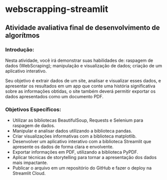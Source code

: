 # webscrapping-streamlit

## Atividade avaliativa final de desenvolvimento de algorítmos
### Introdução:
Nesta atividade, você irá demonstrar suas habilidades de:
raspagem de dados (WebScraping);
manipulação e visualização de dados;
criação de um aplicativo interativo.

Seu objetivo é extrair dados de um site, analisar e visualizar esses dados,
e apresentar os resultados em um app que conte uma história significativa sobre as informações obtidas,
o site também deverá permitir exportar os dados apresentados como um documento PDF.

### Objetivos Específicos:
- Utilizar as bibliotecas BeautifulSoup, Requests e Selenium para raspagem de dados.
- Manipular e analisar dados utilizando a biblioteca pandas.
- Criar visualizações informativas com a biblioteca matplotlib.
- Desenvolver um aplicativo interativo com a biblioteca Streamlit que apresente os dados de forma clara e envolvente.
- Exportar informações em PDF, utilizando a biblioteca PyPDF.
- Aplicar técnicas de storytelling para tornar a apresentação dos dados mais impactante.
- Publicar o arquivo em um repositório do GitHub e fazer o deploy na Streamlit Cloud. 
